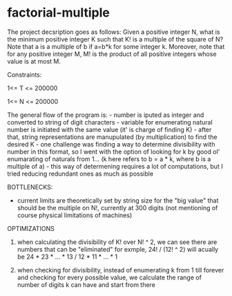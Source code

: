 # factorial-multiple

The project decsription goes as follows:
 Given a positive integer N, what is the minimum positive integer K such that K! is a multiple of the square of N?
Note that a is a multiple of b if a=b*k for some integer k.
Moreover, note that for any positive integer M, M! is the product of all positive integers whose value is at most M.


Constraints:

1<= T <= 200000

1<= N <= 200000

The general flow of the program is:
    - number is iputed as integer and converted to string of digit characters
    - variable for enumerating natural number is initiated with the same value (it' is charge of finding K)
    - after that, string representations are manupulated (by multiplication) to find the desired K
    - one challenge was finding a way to determine divisibility with number in this format, so I went with the option of looking for k by good ol' enumarating of naturals from 1... (k here refers to b = a * k, where b is a multiple of a)
    - this way of determening requires a lot of computations, but I tried reducing redundant ones as much as possible
  


BOTTLENECKS:
    
- current limits are theoretically set by string size for the "big value" that should be the multiple on N!, currently at 300 digits (not mentioning of course physical limitations of machines)



OPTIMIZATIONS

1) when calculating the divisibility of K! over N! ^ 2, we can see there are numbers that can be "eliminated"
        for exmple, 24! / (12! ^ 2) will acually be 24 * 23 * ... * 13 / 12 * 11 * ... * 1

2) when checking for divisibility, instead of enumerating k from 1 till forever and checking for every possible value, we calculate the range of number of digits k can have and start from there
